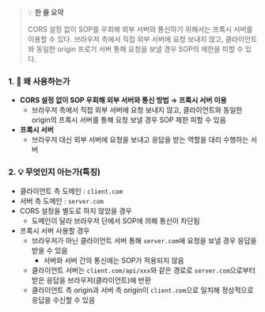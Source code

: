> 💡 **한 줄 요약**
>
> CORS 설정 없이 SOP를 우회해 외부 서버와 통신하기 위해서는 프록시 서버를 이용할 수 있다. 브라우저 측에서 직접 외부 서버에 요청 보내지 않고, 클라이언트와 동일한 origin 프로기 서버 통해 요청을 보낼 경우 SOP의 제한을 피할 수 있다.

### 1. 🤔 왜 사용하는가

- **CORS 설정 없이 SOP 우회해 외부 서버와 통신 방법 → 프록시 서버 이용**
  - 브라우저 측에서 직접 외부 서버에 요청 보내지 않고, 클라이언트와 동일한 origin의 프록시 서버를 통해 요청 보낼 경우 SOP 제한 피할 수 있음
- **프록시 서버**
  - 브라우저 대신 외부 서버에 요청을 보내고 응답을 받는 역할을 대리 수행하는 서버

### 2. 💡 무엇인지 아는가(특징)

- 클라이언트 측 도메인 : `client.com`
- 서버 측 도메인 : `server.com`
- CORS 설정을 별도로 하지 않았을 경우
  - 도메인이 달라 브라우저 단에서 SOP에 의해 통신이 차단됨
- 프록시 서버 사용할 경우
  - 브라우저가 아닌 클라이언트 서버 통해 `server.com`에 요청을 보낼 경우 응답을 받을 수 있음
    - 서버와 서버 간의 통신에는 SOP가 적용되지 않음
  - 클라이언트 서버는 `client.com/api/xxx`와 같은 경로로 `server.com`으로부터 받은 응답을 브라우저(클라이언트)에 반환
  - 클라이언트 측 origin과 서버 측 origin이 `client.com`으로 일치해 정상적으로 응답을 수신할 수 있음
